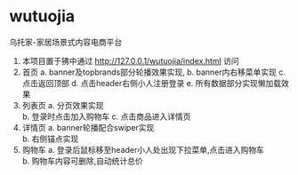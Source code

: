# wutuojia
乌托家-家居场景式内容电商平台
1. 本项目置于狒中通过 http://127.0.0.1/wutuojia/index.html 访问
2. 首页   a. banner及topbrands部分轮播效果实现,
          b. banner内右移菜单实现
          c. 点击返回顶部
          d. 点击header右侧小人注册登录
          e. 所有数据部分实现懒加载效果
3. 列表页 a. 分页效果实现        
          b. 登录时点击加入购物车
          c. 点击商品进入详情页
4. 详情页 a. banner轮播配合swiper实现           
          b. 右侧锚点实现
5. 购物车 a. 登录后鼠标移至header小人处出现下拉菜单,点击进入购物车          
          b. 购物车内容可删除,自动统计总价
        